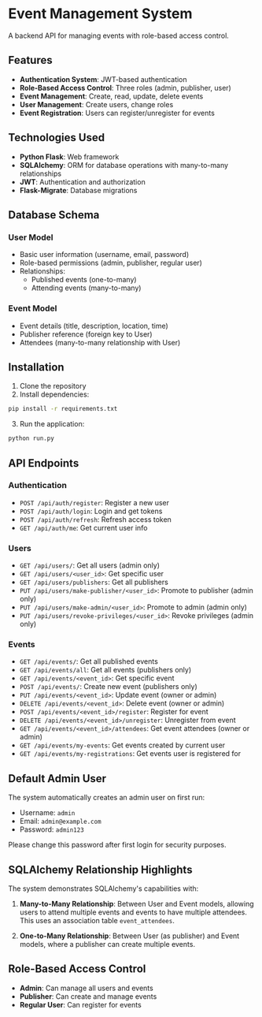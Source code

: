 # Event Management System

A backend API for managing events with role-based access control.

## Features

- **Authentication System**: JWT-based authentication
- **Role-Based Access Control**: Three roles (admin, publisher, user)
- **Event Management**: Create, read, update, delete events
- **User Management**: Create users, change roles
- **Event Registration**: Users can register/unregister for events

## Technologies Used

- **Python Flask**: Web framework
- **SQLAlchemy**: ORM for database operations with many-to-many relationships
- **JWT**: Authentication and authorization
- **Flask-Migrate**: Database migrations

## Database Schema

### User Model
- Basic user information (username, email, password)
- Role-based permissions (admin, publisher, regular user)
- Relationships:
  - Published events (one-to-many)
  - Attending events (many-to-many)

### Event Model
- Event details (title, description, location, time)
- Publisher reference (foreign key to User)
- Attendees (many-to-many relationship with User)

## Installation

1. Clone the repository
2. Install dependencies:

```bash
pip install -r requirements.txt
```

3. Run the application:

```bash
python run.py
```

## API Endpoints

### Authentication
- `POST /api/auth/register`: Register a new user
- `POST /api/auth/login`: Login and get tokens
- `POST /api/auth/refresh`: Refresh access token
- `GET /api/auth/me`: Get current user info

### Users
- `GET /api/users/`: Get all users (admin only)
- `GET /api/users/<user_id>`: Get specific user
- `GET /api/users/publishers`: Get all publishers
- `PUT /api/users/make-publisher/<user_id>`: Promote to publisher (admin only)
- `PUT /api/users/make-admin/<user_id>`: Promote to admin (admin only)
- `PUT /api/users/revoke-privileges/<user_id>`: Revoke privileges (admin only)

### Events
- `GET /api/events/`: Get all published events
- `GET /api/events/all`: Get all events (publishers only)
- `GET /api/events/<event_id>`: Get specific event
- `POST /api/events/`: Create new event (publishers only)
- `PUT /api/events/<event_id>`: Update event (owner or admin)
- `DELETE /api/events/<event_id>`: Delete event (owner or admin)
- `POST /api/events/<event_id>/register`: Register for event
- `DELETE /api/events/<event_id>/unregister`: Unregister from event
- `GET /api/events/<event_id>/attendees`: Get event attendees (owner or admin)
- `GET /api/events/my-events`: Get events created by current user
- `GET /api/events/my-registrations`: Get events user is registered for

## Default Admin User

The system automatically creates an admin user on first run:
- Username: `admin`
- Email: `admin@example.com`
- Password: `admin123`

Please change this password after first login for security purposes.

## SQLAlchemy Relationship Highlights

The system demonstrates SQLAlchemy's capabilities with:

1. **Many-to-Many Relationship**: Between User and Event models, allowing users to attend multiple events and events to have multiple attendees. This uses an association table `event_attendees`.

2. **One-to-Many Relationship**: Between User (as publisher) and Event models, where a publisher can create multiple events.

## Role-Based Access Control

- **Admin**: Can manage all users and events
- **Publisher**: Can create and manage events
- **Regular User**: Can register for events 